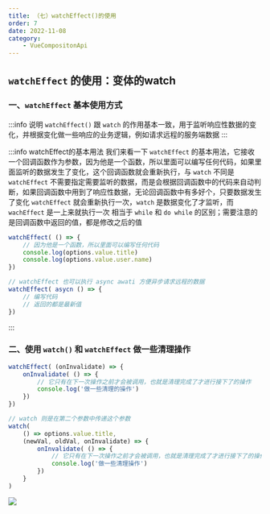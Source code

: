 ```yaml
---
title: （七）watchEffect()的使用
order: 7
date: 2022-11-08
category:
    - VueCompositonApi
---
```


## `watchEffect` 的使用：变体的watch

### 一、`watchEffect` 基本使用方式
:::info 说明
`watchEffect()` 跟 `watch` 的作用基本一致，用于监听响应性数据的变化，并根据变化做一些响应的业务逻辑，例如请求远程的服务端数据
:::

:::info watchEffect的基本用法
我们来看一下 `watchEffect` 的基本用法，它接收一个回调函数作为参数，因为他是一个函数，所以里面可以编写任何代码，如果里面监听的数据发生了变化，这个回调函数就会重新执行，与 `watch` 不同是 `watchEffect` 不需要指定需要监听的数据，而是会根据回调函数中的代码来自动判断，如果回调函数中用到了响应性数据，无论回调函数中有多好个，只要数据发生了变化 `watchEffect` 就会重新执行一次，`watch` 是数据变化了才监听，而 `wachEffect` 是一上来就执行一次 相当于 `while` 和 `do while` 的区别；需要注意的是回调函数中返回的值，都是修改之后的值
```js
watchEffect( () => {
    // 因为他是一个函数，所以里面可以编写任何代码
    console.log(options.value.title)
    console.log(options.value.user.name)
})

// watchEffect 也可以执行 async awati 方便异步请求远程的数据
watchEffect( asycn () => {
    // 编写代码
    // 返回的都是最新值
})
```
:::


### 二、使用 `watch()` 和 `watchEffect` 做一些清理操作
```js
watchEffect( (onInvalidate) => {
    onInvalidate( () => {
        // 它只有在下一次操作之前才会被调用，也就是清理完成了才进行接下了的操作
        console.log('做一些清理的操作')
    })
})

// watch 则是在第二个参数中传递这个参数
watch(
    () => options.value.title,
    (newVal, oldVal, onInvalidate) => {
        onInvalidate( () => {
            // 它只有在下一次操作之前才会被调用，也就是清理完成了才进行接下了的操作, 因为它没有在开始就执行一次,所以它会在调用第二次的时候才会执行
            console.log('做一些清理操作')
        })
    }
)
```
![](https://image.zswei.xyz//img/compositonApi-7.png)

